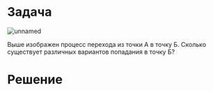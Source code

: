 # Задача
![unnamed](https://user-images.githubusercontent.com/89486551/138289615-09933013-c695-456e-af85-e88edbd4c71c.jpg)
 
Выше изображен процесс перехода из точки А в точку Б.
Сколько существует различных вариантов попадания в точку Б?

# Решение
